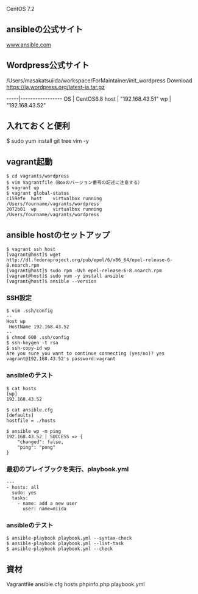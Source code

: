 CentOS 7.2

## ansibleの公式サイト
www.ansible.com

## Wordpress公式サイト
/Users/masakatsuiida/workspace/ForMaintainer/init_wordpress
Download
https://ja.wordpress.org/latest-ja.tar.gz

-----|-----------------
OS   | CentOS6.8
host | "192.168.43.51"
wp   | "192.168.43.52"

## 入れておくと便利
$ sudo yum install git tree vim -y

## vagrant起動
```
$ cd vagrants/wordpress
$ vim Vagrantfile（Boxのバージョン番号の記述に注意する）
$ vagrant up
$ vagrant global-status
c159efe  host    virtualbox running  /Users/Yourname/vagrants/wordpress 
2072b01  wp      virtualbox running  /Users/Yourname/vagrants/wordpress 
```

## ansible hostのセットアップ
```
$ vagrant ssh host
[vagrant@host]$ wget http://dl.fedoraproject.org/pub/epel/6/x86_64/epel-release-6-8.noarch.rpm
[vagrant@host]$ sudo rpm -Uvh epel-release-6-8.noarch.rpm
[vagrant@host]$ sudo yum -y install ansible
[vagrant@host]$ ansible --version
```

### SSH設定
```
$ vim .ssh/config
--
Host wp
 HostName 192.168.43.52
--
$ chmod 600 .ssh/config
$ ssh-keygen -t rsa
$ ssh-copy-id wp
Are you sure you want to continue connecting (yes/no)? yes
vagrant@192.168.43.52's password:vagrant
```

### ansibleのテスト
```
$ cat hosts
[wp]
192.168.43.52
```
```
$ cat ansible.cfg 
[defaults]
hostfile = ./hosts
```
```
$ ansible wp -m ping
192.168.43.52 | SUCCESS => {
    "changed": false, 
    "ping": "pong"
}
```

### 最初のプレイブックを実行、playbook.yml
```
---
- hosts: all
  sudo: yes
  tasks:
    - name: add a new user
      user: name=miida
```

### ansibleのテスト
```
$ ansible-playbook playbook.yml --syntax-check
$ ansible-playbook playbook.yml --list-task
$ ansible-playbook playbook.yml --check
```

## 資材
Vagrantfile
ansible.cfg
hosts
phpinfo.php
playbook.yml

